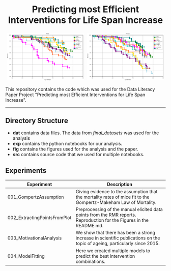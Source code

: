 <span style="display: flex; flex-wrap: wrap; justify-content: space-between;">
    <h1 align="center"> Predicting most Efficient Interventions for Life Span Increase</h1>
    <img src="fig/2401_sanity_check_male_final.svg" alt="First Image" style="max-width: 48%; height: auto; margin: 1%;">
    <img src="fig/2401_sanity_check_female_final.svg" alt="Second Image" style="max-width: 48%; height: auto; margin: 1%;">
</span>

This repository contains the code which was used for the
Data Literacy Paper Project "Predicting most Efficient
Interventions for Life Span Increase".

---
## Directory Structure
- **dat** contains data files. The data from *final_datasets* was used for the analysis 
- **exp** contains the python notebooks for our analysis.
- **fig** contains the figures used for the analysis and the paper.
- **src** contains source code that we used for multiple notebooks. 

## Experiments
| Experiment                   | Description                                                                                                               |
|------------------------------|---------------------------------------------------------------------------------------------------------------------------|
| 001_GompertzAssumption       | Giving evidence to the assumption that the mortality rates of mice fit to the Gompertz-Makeham Law of Mortality.          |
| 002_ExtractingPointsFromPlot | Preprocessing of the manual elicited data points from the RMR reports. <br>Reproduction for the Figures in the README.md. |
| 003_MotivationalAnalysis     | We show that there has been a strong increase in scientific publications on the topic of ageing, particularly since 2015. |
| 004_ModelFitting             | Here we created multiple models to predict the best intervention combinations.                                            |

[//]: # (TODO: Add which experiment produced which Figure. Add to each experiment description "<br>Reproduction for Figure X." if it contributes to one of the shown figures in the paper)
